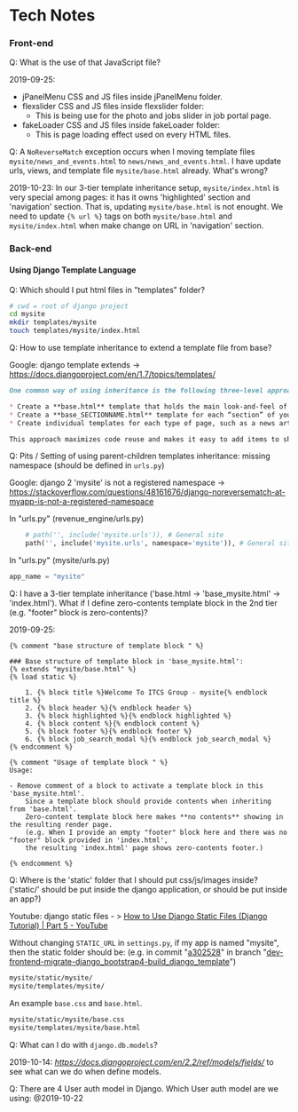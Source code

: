 # Tech Notes

### Front-end

Q: What is the use of that JavaScript file?

2019-09-25:

* jPanelMenu CSS and JS files inside jPanelMenu folder.
* flexslider CSS and JS files inside flexslider folder:
  *  This is being use for the photo and jobs slider in job portal page.
* fakeLoader CSS and JS files inside fakeLoader folder:
  * This is page loading effect used on every HTML files. 
  
 Q: A `NoReverseMatch` exception occurs when I moving template files `mysite/news_and_events.html` to `news/news_and_events.html`. I have update urls, views, and template file `mysite/base.html` already. What's wrong?
 
2019-10-23: In our 3-tier template inheritance setup, `mysite/index.html` is very special among pages: it has it owns 'highlighted' section and 'navigation' section. That is, updating `mysite/base.html` is not enought. We need to update `{% url %}` tags on both `mysite/base.html` and `mysite/index.html` when make change on URL in 'navigation' section.

### Back-end

#### Using Django Template Language

Q: Which should I put html files in "templates" folder?

```bash
# cwd = root of django project
cd mysite
mkdir templates/mysite
touch templates/mysite/index.html
```



Q: How to use template inheritance to extend a template file from base?

Google: django template extends -> https://docs.djangoproject.com/en/1.7/topics/templates/

```markdown
One common way of using inheritance is the following three-level approach:

* Create a **base.html** template that holds the main look-and-feel of your site.
* Create a **base_SECTIONNAME.html** template for each “section” of your site. For example, **base_news.html**, **base_sports.html**. These templates all extend **base.html** and include section-specific styles/design.
* Create individual templates for each type of page, such as a news article or blog entry. These templates extend the appropriate section template.

This approach maximizes code reuse and makes it easy to add items to shared content areas, such as section-wide navigation.
```

Q: Pits / Setting of using parent-children templates inheritance: missing namespace (should be defined in `urls.py`)

Google: django 2 'mysite' is not a registered namespace -> https://stackoverflow.com/questions/48161676/django-noreversematch-at-myapp-is-not-a-registered-namespace

In "urls.py" (revenue_engine/urls.py)

```python
    # path('', include('mysite.urls')), # General site
    path('', include('mysite.urls', namespace='mysite')), # General site
```

In "urls.py" (mysite/urls.py)

```python
app_name = "mysite"
```



Q: I have a 3-tier template inheritance ('base.html -> 'base_mysite.html' -> 'index.html'). What if I define zero-contents template block in the 2nd tier (e.g. "footer" block is zero-contents)?

2019-09-25:

```django
{% comment "base structure of template block " %} 

### Base structure of template block in 'base_mysite.html': 
{% extends "mysite/base.html" %}
{% load static %}

    1. {% block title %}Welcome To ITCS Group - mysite{% endblock title %}
    2. {% block header %}{% endblock header %}
    3. {% block highlighted %}{% endblock highlighted %}
    4. {% block content %}{% endblock content %}
    5. {% block footer %}{% endblock footer %}
    6. {% block job_search_modal %}{% endblock job_search_modal %}
{% endcomment %}

{% comment "Usage of template block " %} 
Usage:

- Remove comment of a block to activate a template block in this 'base_mysite.html'.
    Since a template block should provide contents when inheriting from 'base.html'.
    Zero-content template block here makes **no contents** showing in the resulting render page.
    (e.g. When I provide an empty "footer" block here and there was no "footer" block provided in 'index.html',
    the resulting 'index.html' page shows zero-contents footer.)

{% endcomment %}
```



Q: Where is the 'static' folder that I should put css/js/images inside? ('static/' should be put inside the django application, or should be put inside an app?)

Youtube: django static files - > [How to Use Django Static Files (Django Tutorial) | Part 5 - YouTube](https://www.youtube.com/watch?v=3ETQf3TQ9gc&list=PLw02n0FEB3E3VSHjyYMcFadtQORvl1Ssj&index=5)

Without changing `STATIC_URL` in `settings.py`, if my app is named "mysite", then the static folder should be:
(e.g. in commit "[a302528](https://github.com/itcs-dev-team/revenue-engine/commit/a302528cc67ecd6a33cf65cb9cd690c1a0eadf24)" in branch "[dev-frontend-migrate-django_bootstrap4-build_django_template](https://github.com/itcs-dev-team/revenue-engine/commits/dev-frontend-migrate-django_bootstrap4-build_django_template)")

```bash
mysite/static/mysite/
mysite/templates/mysite/
```

An example `base.css` and `base.html`.

```bash
mysite/static/mysite/base.css
mysite/templates/mysite/base.html
```

Q: What can I do with `django.db.models`?

2019-10-14: *https://docs.djangoproject.com/en/2.2/ref/models/fields/* to see what can we do when define models.

Q: There are 4 User auth model in Django. Which User auth model are we using:
@2019-10-22

